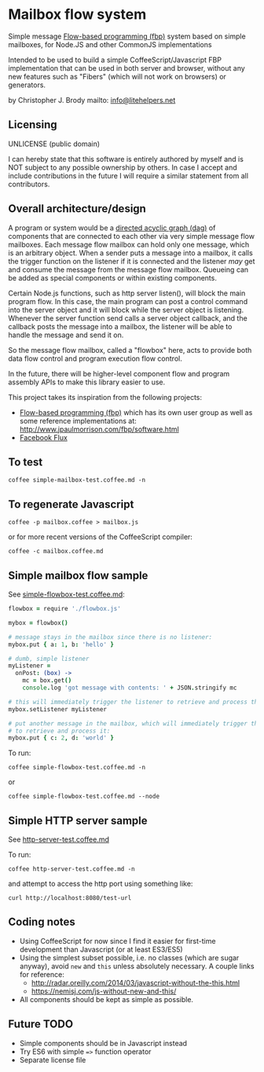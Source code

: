 # Mailbox flow system

Simple message [Flow-based programming (fbp)](http://www.jpaulmorrison.com/fbp/) system based on simple mailboxes, for Node.JS and other CommonJS implementations

Intended to be used to build a simple CoffeeScript/Javascript FBP implementation that can be used in both server and browser,
without any new features such as "Fibers" (which will not work on browsers) or generators.

by Christopher J. Brody mailto: info@litehelpers.net

## Licensing

UNLICENSE (public domain)

I can hereby state that this software is entirely authored by myself and is NOT subject to any possible ownership by others.
In case I accept and include contributions in the future I will require a similar statement from all contributors.

## Overall architecture/design

A program or system would be a [directed acyclic graph (dag)](https://en.wikipedia.org/wiki/Directed_acyclic_graph) of components
that are connected to each other via very simple message flow mailboxes. Each message flow mailbox can hold only one message,
which is an arbitrary object. When a sender puts a message into a mailbox, it calls the trigger function on the listener if it is
connected and the listener _may_ get and consume the message from the message flow mailbox. Queueing can be added as special
components or within existing components.

Certain Node.js functions, such as http server listen(), will block the main program flow. In this case, the main program can
post a control command into the server object and it will block while the server object is listening. Whenever the
server function send calls a server object callback, and the callback posts the message into a mailbox, the listener
will be able to handle the message and send it on.

So the message flow mailbox, called a "flowbox" here, acts to provide both data flow control and program execution flow control.

In the future, there will be higher-level component flow and program assembly APIs to make this library easier to use.

This project takes its inspiration from the following projects:
- [Flow-based programming (fbp)](http://www.jpaulmorrison.com/fbp/) which has its own user group as well as some reference implementations at: http://www.jpaulmorrison.com/fbp/software.html
- [Facebook Flux](https://facebook.github.io/flux/)

## To test

```shell
coffee simple-mailbox-test.coffee.md -n
```

## To regenerate Javascript

```shell
coffee -p mailbox.coffee > mailbox.js
```

or for more recent versions of the CoffeeScript compiler:

```shell
coffee -c mailbox.coffee.md
```

## Simple mailbox flow sample

See [simple-flowbox-test.coffee.md](simple-flowbox-test.coffee.md):

```coffeescript
flowbox = require './flowbox.js'

mybox = flowbox()

# message stays in the mailbox since there is no listener:
mybox.put { a: 1, b: 'hello' }

# dumb, simple listener
myListener =
  onPost: (box) ->
    mc = box.get()
    console.log 'got message with contents: ' + JSON.stringify mc

# this will immediately trigger the listener to retrieve and process the mailbox contents:
mybox.setListener myListener

# put another message in the mailbox, which will immediately trigger the listener
# to retrieve and process it:
mybox.put { c: 2, d: 'world' }
```

To run:

```shell
coffee simple-flowbox-test.coffee.md -n
```

or

```shell
coffee simple-flowbox-test.coffee.md --node
```

## Simple HTTP server sample

See [http-server-test.coffee.md](http-server-test.coffee.md)

To run:

```shell
coffee http-server-test.coffee.md -n
```

and attempt to access the http port using something like:

```shell
curl http://localhost:8080/test-url
```

## Coding notes

- Using CoffeeScript for now since I find it easier for first-time development than Javascript (or at least ES3/ES5)
- Using the simplest subset possible, i.e. no classes (which are sugar anyway), avoid `new` and `this` unless absolutely necessary. A couple links for reference:
  - http://radar.oreilly.com/2014/03/javascript-without-the-this.html
  - https://nemisj.com/js-without-new-and-this/
- All components should be kept as simple as possible.

## Future TODO

- Simple components should be in Javascript instead
- Try ES6 with simple `=>` function operator
- Separate license file

